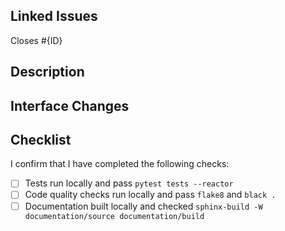 ## Linked Issues

<!-- Does this PR close or fix any Issues? Remember to create an Issue before starting work so that your fix / proposal can be addressed by the team. -->

Closes #{ID}

## Description

<!-- What is your PR trying to achieve? How did you go about achieving it? -->

## Interface Changes

<!-- If you've had to update an interface or introduce a new interface as part of your change then let us know here. -->

## Checklist

I confirm that I have completed the following checks:

- [ ] Tests run locally and pass `pytest tests --reactor`
- [ ] Code quality checks run locally and pass `flake8` and `black .`
- [ ] Documentation built locally and checked `sphinx-build -W documentation/source documentation/build`
